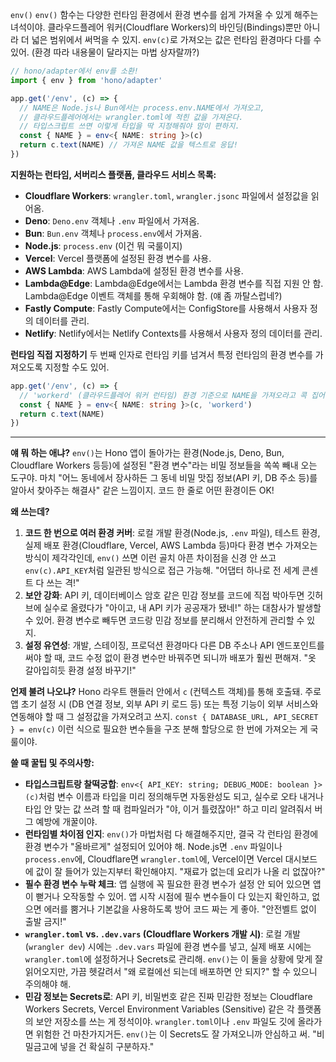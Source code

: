`env()`
`env()` 함수는 다양한 런타임 환경에서 환경 변수를 쉽게 가져올 수 있게 해주는 녀석이야. 클라우드플레어 워커(Cloudflare Workers)의 바인딩(Bindings)뿐만 아니라 더 넓은 범위에서 써먹을 수 있지. `env(c)`로 가져오는 값은 런타임 환경마다 다를 수 있어. (환경 따라 내용물이 달라지는 마법 상자랄까?)

```typescript
// hono/adapter에서 env를 소환!
import { env } from 'hono/adapter'

app.get('/env', (c) => {
  // NAME은 Node.js나 Bun에서는 process.env.NAME에서 가져오고,
  // 클라우드플레어에서는 wrangler.toml에 적힌 값을 가져온다.
  // 타입스크립트 쓰면 이렇게 타입을 딱 지정해줘야 맘이 편하지.
  const { NAME } = env<{ NAME: string }>(c)
  return c.text(NAME) // 가져온 NAME 값을 텍스트로 응답!
})
```

**지원하는 런타임, 서버리스 플랫폼, 클라우드 서비스 목록:**

*   **Cloudflare Workers**: `wrangler.toml`, `wrangler.jsonc` 파일에서 설정값을 읽어옴.
*   **Deno**: `Deno.env` 객체나 `.env` 파일에서 가져옴.
*   **Bun**: `Bun.env` 객체나 `process.env`에서 가져옴.
*   **Node.js**: `process.env` (이건 뭐 국룰이지)
*   **Vercel**: Vercel 플랫폼에 설정된 환경 변수를 사용.
*   **AWS Lambda**: AWS Lambda에 설정된 환경 변수를 사용.
*   **Lambda@Edge**: Lambda@Edge에서는 Lambda 환경 변수를 직접 지원 안 함. Lambda@Edge 이벤트 객체를 통해 우회해야 함. (얘 좀 까탈스럽네?)
*   **Fastly Compute**: Fastly Compute에서는 ConfigStore를 사용해서 사용자 정의 데이터를 관리.
*   **Netlify**: Netlify에서는 Netlify Contexts를 사용해서 사용자 정의 데이터를 관리.

**런타임 직접 지정하기**
두 번째 인자로 런타임 키를 넘겨서 특정 런타임의 환경 변수를 가져오도록 지정할 수도 있어.

```typescript
app.get('/env', (c) => {
  // 'workerd' (클라우드플레어 워커 런타임) 환경 기준으로 NAME을 가져오라고 콕 집어주기!
  const { NAME } = env<{ NAME: string }>(c, 'workerd')
  return c.text(NAME)
})
```

---

**얘 뭐 하는 애냐?**
`env()`는 Hono 앱이 돌아가는 환경(Node.js, Deno, Bun, Cloudflare Workers 등등)에 설정된 "환경 변수"라는 비밀 정보들을 쏙쏙 빼내 오는 도구야. 마치 "어느 동네에서 장사하든 그 동네 비밀 맛집 정보(API 키, DB 주소 등)를 알아서 찾아주는 해결사" 같은 느낌이지. 코드 한 줄로 어떤 환경이든 OK!

**왜 쓰는데?**
1.  **코드 한 번으로 여러 환경 커버**: 로컬 개발 환경(Node.js, `.env` 파일), 테스트 환경, 실제 배포 환경(Cloudflare, Vercel, AWS Lambda 등)마다 환경 변수 가져오는 방식이 제각각인데, `env()` 쓰면 이런 골치 아픈 차이점을 신경 안 쓰고 `env(c).API_KEY`처럼 일관된 방식으로 접근 가능해. "어댑터 하나로 전 세계 콘센트 다 쓰는 격!"
2.  **보안 강화**: API 키, 데이터베이스 암호 같은 민감 정보를 코드에 직접 박아두면 깃허브에 실수로 올렸다가 "아이고, 내 API 키가 공공재가 됐네!" 하는 대참사가 발생할 수 있어. 환경 변수로 빼두면 코드랑 민감 정보를 분리해서 안전하게 관리할 수 있지.
3.  **설정 유연성**: 개발, 스테이징, 프로덕션 환경마다 다른 DB 주소나 API 엔드포인트를 써야 할 때, 코드 수정 없이 환경 변수만 바꿔주면 되니까 배포가 훨씬 편해져. "옷 갈아입히듯 환경 설정 바꾸기!"

**언제 불려 나오냐?**
Hono 라우트 핸들러 안에서 `c` (컨텍스트 객체)를 통해 호출돼. 주로 앱 초기 설정 시 (DB 연결 정보, 외부 API 키 로드 등) 또는 특정 기능이 외부 서비스와 연동해야 할 때 그 설정값을 가져오려고 쓰지. `const { DATABASE_URL, API_SECRET } = env(c)` 이런 식으로 필요한 변수들을 구조 분해 할당으로 한 번에 가져오는 게 국룰이야.

**쓸 때 꿀팁 및 주의사항:**
*   **타입스크립트랑 찰떡궁합**: `env<{ API_KEY: string; DEBUG_MODE: boolean }>(c)`처럼 변수 이름과 타입을 미리 정의해두면 자동완성도 되고, 실수로 오타 내거나 타입 안 맞는 값 쓰려 할 때 컴파일러가 "야, 이거 틀렸잖아!" 하고 미리 알려줘서 버그 예방에 개꿀이야.
*   **런타임별 차이점 인지**: `env()`가 마법처럼 다 해결해주지만, 결국 각 런타임 환경에 환경 변수가 "올바르게" 설정되어 있어야 해. Node.js면 `.env` 파일이나 `process.env`에, Cloudflare면 `wrangler.toml`에, Vercel이면 Vercel 대시보드에 값이 잘 들어가 있는지부터 확인해야지. "재료가 없는데 요리가 나올 리 없잖아?"
*   **필수 환경 변수 누락 체크**: 앱 실행에 꼭 필요한 환경 변수가 설정 안 되어 있으면 앱이 뻗거나 오작동할 수 있어. 앱 시작 시점에 필수 변수들이 다 있는지 확인하고, 없으면 에러를 뿜거나 기본값을 사용하도록 방어 코드 짜는 게 좋아. "안전벨트 없이 출발 금지!"
*   **`wrangler.toml` vs. `.dev.vars` (Cloudflare Workers 개발 시)**: 로컬 개발(`wrangler dev`) 시에는 `.dev.vars` 파일에 환경 변수를 넣고, 실제 배포 시에는 `wrangler.toml`에 설정하거나 Secrets로 관리해. `env()`는 이 둘을 상황에 맞게 잘 읽어오지만, 가끔 헷갈려서 "왜 로컬에선 되는데 배포하면 안 되지?" 할 수 있으니 주의해야 해.
*   **민감 정보는 Secrets로**: API 키, 비밀번호 같은 진짜 민감한 정보는 Cloudflare Workers Secrets, Vercel Environment Variables (Sensitive) 같은 각 플랫폼의 보안 저장소를 쓰는 게 정석이야. `wrangler.toml`이나 `.env` 파일도 깃에 올라가면 위험한 건 마찬가지거든. `env()`는 이 Secrets도 잘 가져오니까 안심하고 써. "비밀금고에 넣을 건 확실히 구분하자."